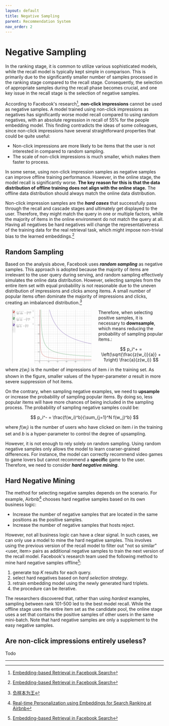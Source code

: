 ```yaml
---
layout: default
title: Negative Sampling
parent: Recommendation System
nav_order: 2
---
```


# Negative Sampling
In the ranking stage, it is common to utilize various sophisticated models, while the recall model is typically kept simple in comparison. This is primarily due to the significantly smaller number of samples processed in the ranking stage compared to the recall stage. Consequently, the selection of appropriate samples during the recall phase becomes crucial, and one key issue in the recall stage is the selection of negative samples.

According to Facebook's research[^1], **non-click impressions** cannot be used as negative samples. A model trained using non-click impressions as negatives has significantly worse model recall compared to using random negatives, with an absolute regression in recall of 55% for the people embedding model. This finding contradicts the ideas of some colleagues, since non-click impressions have several straightforward properties that could be quite useful:

- Non-click impressions are more likely to be items that the user is not interested in compared to random sampling.
- The scale of non-click impressions is much smaller, which makes them faster to process.

In some sense, using non-click impression samples as negative samples can improve offline training performance. However, in the online stage, the model recall is significantly worse. **The key reason for this is that the data distribution of offline training does not align with the online stage.** The offline data distribution should always match the online data distribution.

Non-click impression samples are the ***hard cases*** that successfully pass through the recall and cascade stages and ultimately get displayed to the user. Therefore, they might match the query in one or multiple factors, while the majority of items in the online environment do not match the query at all. Having all negatives be hard negatives will change the representativeness of the training data for the real retrieval task, which might impose non-trivial bias to the learned embeddings.[^1]

## Random Sampling

Based on the analysis above, Facebook uses ***random sampling*** as negative samples. This approach is adopted because the majority of items are irrelevant to the user query during serving, and random sampling effectively simulates the online data distribution. However, selecting samples from the entire item set with equal probability is not reasonable due to the uneven distribution of impressions and clicks among items. A small number of popular items often dominate the majority of impressions and clicks, creating an imbalanced distribution.[^2]

<img style="float: left; margin:0px 22px" src="../../assets/images/positive_sampling.png"  width="50%">

Therefore, when selecting positive samples, it is necessary to **downsample**, which means reducing the probability of sampling popular items.:

$$
p_i^+ = \left(\sqrt{\frac{z(w_i)}{a}} + 1\right) \frac{a}{z(w_i)}
$$

where $z(w_i)$ is the number of impressions of item $i$ in the training set. As shown in the figure, smaller values of the hyper-parameter $a$ result in more severe suppression of hot items.

On the contrary, when sampling negative examples, we need to **upsample** or increase the probability of sampling popular items. By doing so, less popular items will have more chances of being included in the sampling process. The probability of sampling negative samples could be:

$$
p_i^- = \frac{f(w_i)^b}{\sum_{j=1}^N f(w_j)^b}
$$

where $f(w_i)$ is the number of users who have clicked on item $i$ in the training set and $b$ is a hyper-parameter to control the degree of upsampling. 

However, it is not enough to rely solely on random sampling. Using random negative samples only allows the model to learn coarser-grained differences. For instance, the model can correctly recommend video games to game lovers but cannot recommend a **specific** game to the user. Therefore, we need to consider ***hard negative mining***.

## Hard Negative Mining

The method for selecting negative samples depends on the scenario. For example, Airbnb[^3] chooses hard negative samples based on its own business logic:

- Increase the number of negative samples that are located in the same positions as the positive samples.
- Increase the number of negative samples that hosts reject.

However, not all business logic can have a clear signal. In such cases, we can only use a model to mine the hard negative samples. This involves using the previous version of the recall model to filter out "not so similar" <user, item> pairs as additional negative samples to train the next version of the recall model. Facebook's research team used the following method to mine hard negative samples offline[^1]:

1. generate top $K$ results for each query.
2. select hard negatives based on *hard selection strategy*.
3. retrain embedding model using the newly generated hard triplets.
4. the procedure can be iterative.

The researchers discovered that, rather than using *hardest* examples, sampling between rank 101-500 led to the best model recall. While the offline stage uses the entire item set as the candidate pool, the online stage uses a set that contains the positive samples of other users in the same mini-batch. Note that hard negative samples are only a supplement to the easy negative samples.

## Are non-click impressions entirely useless?
Todo

---

[^1]: [Embedding-based Retrieval in Facebook Search](https://arxiv.org/pdf/2006.11632.pdf)

[^2]: [负样本为王](https://zhuanlan.zhihu.com/p/165064102)

[^3]: [Real-time Personalization using Embeddings for Search Ranking at Airbnb](https://dl.acm.org/doi/pdf/10.1145/3219819.3219885)